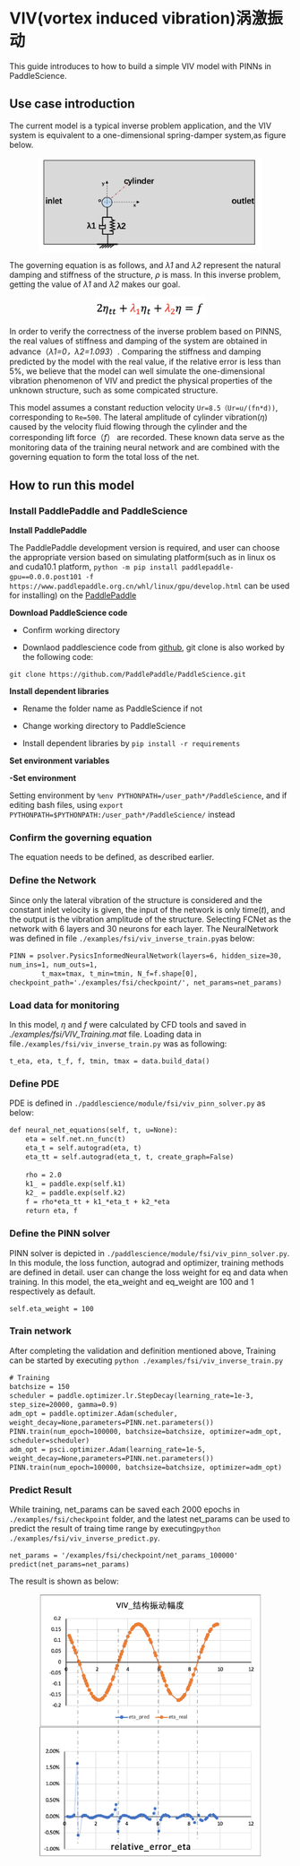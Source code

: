 # VIV(vortex induced vibration)涡激振动
This guide introduces to how to build a simple VIV model with PINNs in PaddleScience.



## Use case introduction
The current model is a typical inverse problem application, and the VIV system is equivalent to a one-dimensional spring-damper system,as figure below.

<div align="center">
<img src="image/VIV_1D_SpringDamper.png" width = "400" align=center />
</div>


The governing equation is as follows, and *λ1* and *λ2* represent the natural damping and stiffness of the structure, *ρ* is mass. In this inverse problem, getting the value of *λ1* and *λ2* makes our goal. 
<div align="center">
<img src="image/VIV_eq.png" width = "200" align=center />
</div>

In order to verify the correctness of the inverse problem based on PINNS, the real values of stiffness and damping of the system are obtained in advance（*λ1=0，λ2=1.093*）. Comparing the stiffness and damping predicted by the model with the real value, if the relative error is less than 5%, we believe that the model can well simulate the one-dimensional vibration phenomenon of VIV and predict the physical properties of the unknown structure, such as some compicated structure.

This model assumes a constant reduction velocity `Ur=8.5（Ur=u/(fn*d))`, corresponding to `Re=500`. The lateral amplitude of cylinder vibration(*η*) caused by the velocity fluid flowing through the cylinder and the corresponding lift force（*f*） are recorded. These known data serve as the monitoring data of the training neural network and  are combined with the governing equation to form the total loss of the net.

## How to run this model

### Install PaddlePaddle and PaddleScience

**Install PaddlePaddle**

The PaddlePaddle development version is required, and user can choose the appropriate version based on simulating platform(such as in linux os and cuda10.1 platform, `python -m pip install paddlepaddle-gpu==0.0.0.post101 -f https://www.paddlepaddle.org.cn/whl/linux/gpu/develop.html` can be used for installing) on the [PaddlePaddle](https://www.paddlepaddle.org.cn/install/quick?docurl=/documentation/docs/zh/develop/install/pip/linux-pip.html) 

**Download PaddleScience code**
 
        
   - Confirm working directory
        
   - Downlaod paddlescience code from  [github](https://github.com/PaddlePaddle/PaddleScience), git clone is also worked by the following code:   
        
    git clone https://github.com/PaddlePaddle/PaddleScience.git

 **Install dependent libraries**
 
    
   - Rename the folder name as PaddleScience if not
    
   - Change working directory to PaddleScience
    
   - Install dependent libraries by `pip install -r requirements` 
    
 **Set environment variables**
 
    
   **-Set environment** 
    
   Setting environment by `%env PYTHONPATH=/user_path*/PaddleScience`, and if editing bash files, using `export PYTHONPATH=$PYTHONPATH:/user_path*/PaddleScience/` instead


### Confirm the governing equation 

The equation needs to be defined, as described earlier.

### Define the Network
Since only the lateral vibration of the structure is considered and the constant inlet velocity is given, the input of the network is only time(*t*), and the output is the vibration amplitude of the structure.
Selecting FCNet as the network with 6 layers and 30 neurons for each layer. The NeuralNetwork was defined in file `./examples/fsi/viv_inverse_train.py`as below:

```
PINN = psolver.PysicsInformedNeuralNetwork(layers=6, hidden_size=30, num_ins=1, num_outs=1, 
        t_max=tmax, t_min=tmin, N_f=f.shape[0], checkpoint_path='./examples/fsi/checkpoint/', net_params=net_params)
```

### Load data for monitoring
In this model, *η* and *f* were calculated by CFD tools and saved in *./examples/fsi/VIV_Training.mat* file. Loading data in file`./examples/fsi/viv_inverse_train.py` was as following:

```
t_eta, eta, t_f, f, tmin, tmax = data.build_data()
```
### Define PDE
PDE is defined in `./paddlescience/module/fsi/viv_pinn_solver.py` as below:
```
def neural_net_equations(self, t, u=None):
    eta = self.net.nn_func(t)
    eta_t = self.autograd(eta, t)
    eta_tt = self.autograd(eta_t, t, create_graph=False)

    rho = 2.0
    k1_ = paddle.exp(self.k1)
    k2_ = paddle.exp(self.k2)
    f = rho*eta_tt + k1_*eta_t + k2_*eta
    return eta, f
```     

### Define the PINN solver
PINN solver is depicted in `./paddlescience/module/fsi/viv_pinn_solver.py`. In this module, the loss function, autograd and optimizer, training methods are defined in detail. user can change the loss weight for eq and data when training.
In this model, the eta_weight and eq_weight are 100 and 1 respectively as default.
```
self.eta_weight = 100
```

### Train network
After completing the validation and definition mentioned above, Training can be started by executing `python ./examples/fsi/viv_inverse_train.py`

```
# Training
batchsize = 150
scheduler = paddle.optimizer.lr.StepDecay(learning_rate=1e-3, step_size=20000, gamma=0.9)
adm_opt = paddle.optimizer.Adam(scheduler, weight_decay=None,parameters=PINN.net.parameters())
PINN.train(num_epoch=100000, batchsize=batchsize, optimizer=adm_opt, scheduler=scheduler)
adm_opt = psci.optimizer.Adam(learning_rate=1e-5, weight_decay=None,parameters=PINN.net.parameters())
PINN.train(num_epoch=100000, batchsize=batchsize, optimizer=adm_opt)
```

### Predict Result
While training, net_params can be saved each 2000 epochs in `./examples/fsi/checkpoint` folder, and the latest net_params can be used to predict the result of traing time range by executing`python ./examples/fsi/viv_inverse_predict.py`. 

```
net_params = '/examples/fsi/checkpoint/net_params_100000'
predict(net_params=net_params)
```
The result is shown as below:
<div align="center">
<img src="image/viv.png" width = "400" align=center />
</div>

